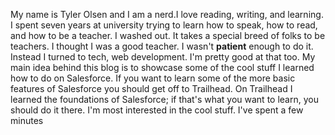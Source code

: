 My name is Tyler Olsen and I am a nerd.I love reading, writing, and learning. I spent seven years at university trying to learn how to speak, how to read, and how to be a teacher. I washed out. It takes a special breed of folks to be teachers. I thought I was a good teacher. I wasn't **patient** enough to do it. Instead I turned to tech, web development. I'm pretty good at that too. My main idea behind this blog is to showcase some of the cool stuff I learned how to do on Salesforce. If you want to learn some of the more basic features of Salesforce you should get off to Trailhead. On Trailhead I learned the foundations of Salesforce; if that's what you want to learn, you should do it there. I'm most interested in the cool stuff. I've spent a few minutes 
